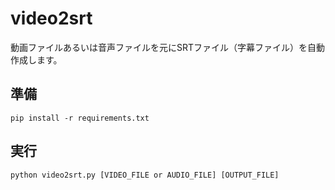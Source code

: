 # video2srt
動画ファイルあるいは音声ファイルを元にSRTファイル（字幕ファイル）を自動作成します。

## 準備
    pip install -r requirements.txt

## 実行
    python video2srt.py [VIDEO_FILE or AUDIO_FILE] [OUTPUT_FILE]